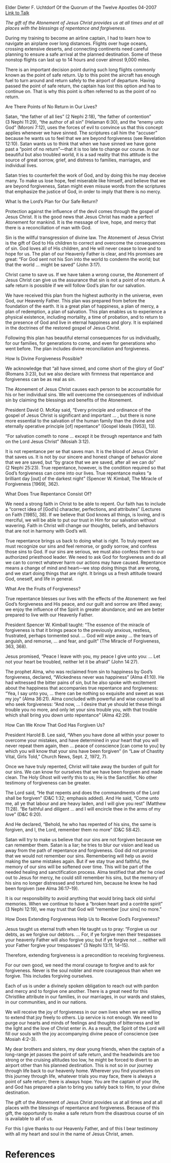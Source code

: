 Elder Dieter F. Uchtdorf
Of the Quorum of the Twelve Apostles
04-2007
[Link to Talk](https://www.churchofjesuschrist.org/study/general-conference/2007/04/point-of-safe-return?lang=eng)

_The gift of the Atonement of Jesus Christ provides us at all times and at all places with the blessings of repentance and forgiveness._

During my training to become an airline captain, I had to learn how to navigate an airplane over long distances. Flights over huge oceans, crossing extensive deserts, and connecting continents need careful planning to ensure a safe arrival at the planned destination. Some of these nonstop flights can last up to 14 hours and cover almost 9,000 miles.

There is an important decision point during such long flights commonly known as the point of safe return. Up to this point the aircraft has enough fuel to turn around and return safely to the airport of departure. Having passed the point of safe return, the captain has lost this option and has to continue on. That is why this point is often referred to as the point of no return.





Are There Points of No Return in Our Lives?



Satan, “the father of all lies” (2 Nephi 2:18), “the father of contention” (3 Nephi 11:29), “the author of all sin” (Helaman 6:30), and the “enemy unto God” (Moroni 7:12), uses the forces of evil to convince us that this concept applies whenever we have sinned. The scriptures call him the “accuser” because he wants us to feel that we are beyond forgiveness (see Revelation 12:10). Satan wants us to think that when we have sinned we have gone past a “point of no return”—that it is too late to change our course. In our beautiful but also troubled world, it is a sad reality that this attitude is the source of great sorrow, grief, and distress to families, marriages, and individual lives.

Satan tries to counterfeit the work of God, and by doing this he may deceive many. To make us lose hope, feel miserable like himself, and believe that we are beyond forgiveness, Satan might even misuse words from the scriptures that emphasize the justice of God, in order to imply that there is no mercy.







What Is the Lord’s Plan for Our Safe Return?



Protection against the influence of the devil comes through the gospel of Jesus Christ. It is the good news that Jesus Christ has made a perfect Atonement for mankind. It is the message of love, hope, and mercy that there is a reconciliation of man with God.

Sin is the willful transgression of divine law. The Atonement of Jesus Christ is the gift of God to His children to correct and overcome the consequences of sin. God loves all of His children, and He will never cease to love and to hope for us. The plan of our Heavenly Father is clear, and His promises are great: “For God sent not his Son into the world to condemn the world; but that the world … might be saved” (John 3:17).

Christ came to save us. If we have taken a wrong course, the Atonement of Jesus Christ can give us the assurance that sin is not a point of no return. A safe return is possible if we will follow God’s plan for our salvation.

We have received this plan from the highest authority in the universe, even God, our Heavenly Father. This plan was prepared from before the foundation of the earth. It is a great plan of happiness, a plan of mercy, a plan of redemption, a plan of salvation. This plan enables us to experience a physical existence, including mortality, a time of probation, and to return to the presence of God and live in eternal happiness and glory. It is explained in the doctrines of the restored gospel of Jesus Christ.

Following this plan has beautiful eternal consequences for us individually, for our families, for generations to come, and even for generations who went before. The plan includes divine reconciliation and forgiveness.









How Is Divine Forgiveness Possible?



We acknowledge that “all have sinned, and come short of the glory of God” (Romans 3:23), but we also declare with firmness that repentance and forgiveness can be as real as sin.

The Atonement of Jesus Christ causes each person to be accountable for his or her individual sins. We will overcome the consequences of individual sin by claiming the blessings and benefits of the Atonement.

President David O. McKay said, “Every principle and ordinance of the gospel of Jesus Christ is significant and important … , but there is none more essential to the salvation of the human family than the divine and eternally operative principle [of] repentance” (Gospel Ideals [1953], 13).

“For salvation cometh to none … except it be through repentance and faith on the Lord Jesus Christ” (Mosiah 3:12).

It is not repentance per se that saves man. It is the blood of Jesus Christ that saves us. It is not by our sincere and honest change of behavior alone that we are saved, but “by grace that we are saved, after all we can do” (2 Nephi 25:23). True repentance, however, is the condition required so that God’s forgiveness can come into our lives. True repentance makes “a brilliant day [out] of the darkest night” (Spencer W. Kimball, The Miracle of Forgiveness [1969], 362).







What Does True Repentance Consist Of?



We need a strong faith in Christ to be able to repent. Our faith has to include a “correct idea of [God’s] character, perfections, and attributes” (Lectures on Faith [1985], 38). If we believe that God knows all things, is loving, and is merciful, we will be able to put our trust in Him for our salvation without wavering. Faith in Christ will change our thoughts, beliefs, and behaviors that are not in harmony with God’s will.

True repentance brings us back to doing what is right. To truly repent we must recognize our sins and feel remorse, or godly sorrow, and confess those sins to God. If our sins are serious, we must also confess them to our authorized priesthood leader. We need to ask God for forgiveness and do all we can to correct whatever harm our actions may have caused. Repentance means a change of mind and heart—we stop doing things that are wrong, and we start doing things that are right. It brings us a fresh attitude toward God, oneself, and life in general.







What Are the Fruits of Forgiveness?



True repentance blesses our lives with the effects of the Atonement: we feel God’s forgiveness and His peace, and our guilt and sorrow are lifted away; we enjoy the influence of the Spirit in greater abundance; and we are better prepared to live with our Heavenly Father.

President Spencer W. Kimball taught: “The essence of the miracle of forgiveness is that it brings peace to the previously anxious, restless, frustrated, perhaps tormented soul. … God will wipe away … the tears of anguish, and remorse, … and fear, and guilt” (The Miracle of Forgiveness, 363, 368).

Jesus promised, “Peace I leave with you, my peace I give unto you: … Let not your heart be troubled, neither let it be afraid” (John 14:27).

The prophet Alma, who was reclaimed from sin to happiness by God’s forgiveness, declared, “Wickedness never was happiness” (Alma 41:10). He had witnessed the bitter pains of sin, but he also spoke with excitement about the happiness that accompanies true repentance and forgiveness: “Yea, I say unto you, … there can be nothing so exquisite and sweet as was my joy” (Alma 36:21). Alma concluded with powerful and wise counsel to all who seek forgiveness: “And now, … I desire that ye should let these things trouble you no more, and only let your sins trouble you, with that trouble which shall bring you down unto repentance” (Alma 42:29).







How Can We Know That God Has Forgiven Us?



President Harold B. Lee said, “When you have done all within your power to overcome your mistakes, and have determined in your heart that you will never repeat them again, then … peace of conscience [can come to you] by which you will know that your sins have been forgiven” (in “Law of Chastity Vital, Girls Told,” Church News, Sept. 2, 1972, 7).

Once we have truly repented, Christ will take away the burden of guilt for our sins. We can know for ourselves that we have been forgiven and made clean. The Holy Ghost will verify this to us; He is the Sanctifier. No other testimony of forgiveness can be greater.

The Lord said, “He that repents and does the commandments of the Lord shall be forgiven” (D&C 1:32; emphasis added). And He said, “Come unto me, all ye that labour and are heavy laden, and I will give you rest” (Matthew 11:28). “Be faithful and diligent … and I will encircle thee in the arms of my love” (D&C 6:20).

And He declared, “Behold, he who has repented of his sins, the same is forgiven, and I, the Lord, remember them no more” (D&C 58:42).

Satan will try to make us believe that our sins are not forgiven because we can remember them. Satan is a liar; he tries to blur our vision and lead us away from the path of repentance and forgiveness. God did not promise that we would not remember our sins. Remembering will help us avoid making the same mistakes again. But if we stay true and faithful, the memory of our sins will be softened over time. This will be part of the needed healing and sanctification process. Alma testified that after he cried out to Jesus for mercy, he could still remember his sins, but the memory of his sins no longer distressed and tortured him, because he knew he had been forgiven (see Alma 36:17–19).

It is our responsibility to avoid anything that would bring back old sinful memories. When we continue to have a “broken heart and a contrite spirit” (3 Nephi 12:19), we may trust that God will “remember [our sins] no more.”







How Does Extending Forgiveness Help Us to Receive God’s Forgiveness?



Jesus taught us eternal truth when He taught us to pray: “Forgive us our debts, as we forgive our debtors. … For, if ye forgive men their trespasses your heavenly Father will also forgive you; but if ye forgive not … neither will your Father forgive your trespasses” (3 Nephi 13:11, 14–15).

Therefore, extending forgiveness is a precondition to receiving forgiveness.

For our own good, we need the moral courage to forgive and to ask for forgiveness. Never is the soul nobler and more courageous than when we forgive. This includes forgiving ourselves.

Each of us is under a divinely spoken obligation to reach out with pardon and mercy and to forgive one another. There is a great need for this Christlike attribute in our families, in our marriages, in our wards and stakes, in our communities, and in our nations.

We will receive the joy of forgiveness in our own lives when we are willing to extend that joy freely to others. Lip service is not enough. We need to purge our hearts and minds of feelings and thoughts of bitterness and let the light and the love of Christ enter in. As a result, the Spirit of the Lord will fill our souls with the joy accompanying divine peace of conscience (see Mosiah 4:2–3).

My dear brothers and sisters, my dear young friends, when the captain of a long-range jet passes the point of safe return, and the headwinds are too strong or the cruising altitudes too low, he might be forced to divert to an airport other than his planned destination. This is not so in our journey through life back to our heavenly home. Wherever you find yourselves on this journey through life, whatever trials you may face, there is always a point of safe return; there is always hope. You are the captain of your life, and God has prepared a plan to bring you safely back to Him, to your divine destination.

The gift of the Atonement of Jesus Christ provides us at all times and at all places with the blessings of repentance and forgiveness. Because of this gift, the opportunity to make a safe return from the disastrous course of sin is available to all of us.

For this I give thanks to our Heavenly Father, and of this I bear testimony with all my heart and soul in the name of Jesus Christ, amen.

# References
